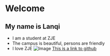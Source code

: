 # Welcome
## My name is Lanqi

- I am a student at ZJE
- The campus is beautiful, persons are friendly
- I love ZJE
![Image](https://zjuintl-my.sharepoint.com/personal/lanqi_18_intl_zju_edu_cn/Documents/2979446D94693C5DEDFB7C56B702DBEC.png)
[This is a link to github](https://github.com/)